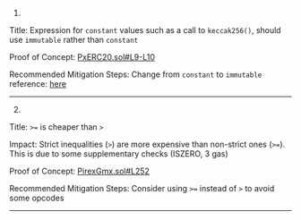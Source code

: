 1.
Title: Expression for `constant` values such as a call to `keccak256()`, should use `immutable` rather than `constant`

Proof of Concept:
[PxERC20.sol#L9-L10](https://github.com/code-423n4/2022-11-redactedcartel/blob/main/src/PxERC20.sol#L9-L10)

Recommended Mitigation Steps:
Change from `constant` to `immutable`
reference: [here](https://github.com/ethereum/solidity/issues/9232)
________________________________________________________________________

2.
Title: `>=` is cheaper than `>`

Impact:
Strict inequalities (`>`) are more expensive than non-strict ones (`>=`). This is due to some supplementary checks (ISZERO, 3 gas)

Proof of Concept:
[PirexGmx.sol#L252](https://github.com/code-423n4/2022-11-redactedcartel/blob/main/src/PirexGmx.sol#L252)

Recommended Mitigation Steps:
Consider using `>=` instead of `>` to avoid some opcodes
________________________________________________________________________